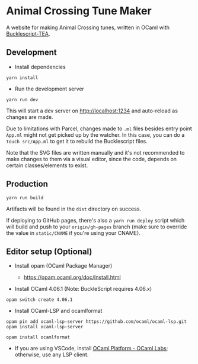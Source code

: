 # Animal Crossing Tune Maker

A website for making Animal Crossing tunes, written in OCaml with
[Bucklescript-TEA](https://github.com/OvermindDL1/bucklescript-tea).

## Development

- Install dependencies

```
yarn install
```

- Run the development server

```
yarn run dev
```

This will start a dev server on <http://localhost:1234> and auto-reload as
changes are made.

Due to limitations with Parcel, changes made to `.ml` files besides entry point
`App.ml` might not get picked up by the watcher. In this case, you can do a
`touch src/App.ml` to get it to rebuild the Bucklescript files.

Note that the SVG files are written manually and it's not recommended to make
changes to them via a visual editor, since the code, depends on certain
classes/elements to exist.

## Production

```
yarn run build
```

Artifacts will be found in the `dist` directory on success.

If deploying to GitHub pages, there's also a `yarn run deploy` script which will
build and push to your `origin/gh-pages` branch (make sure to override the value
in `static/CNAME` if you're using your CNAME).

## Editor setup (Optional)

- Install opam (OCaml Package Manager)

  - <https://opam.ocaml.org/doc/Install.html>

- Install OCaml 4.06.1 (Note: BuckleScript requires 4.06.x)

```
opam switch create 4.06.1
```

- Install OCaml-LSP and ocamlformat

```
opam pin add ocaml-lsp-server https://github.com/ocaml/ocaml-lsp.git
opam install ocaml-lsp-server
```

```
opam install ocamlformat
```

- If you are using VSCode, install
  [OCaml Platform - OCaml Labs](https://marketplace.visualstudio.com/items?itemName=ocamllabs.ocaml-platform);
  otherwise, use any LSP client.
